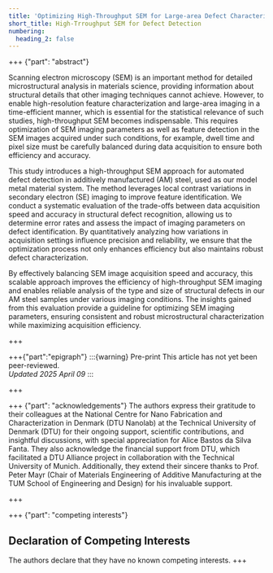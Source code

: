 ```yaml
---
title: 'Optimizing High-Throughput SEM for Large-area Defect Characterization in AM Steel'
short_title: High-Trroughput SEM for Defect Detection
numbering:
  heading_2: false
---
```


+++ {"part": "abstract"} 

Scanning electron microscopy (SEM) is an important method for detailed microstructural analysis in materials science, providing information about structural details that other imaging techniques cannot achieve. However, to enable high-resolution feature characterization and large-area imaging in a time-efficient manner, which is essential for the statistical relevance of such studies, high-throughput SEM becomes indispensable. This requires optimization of SEM imaging parameters as well as feature detection in the SEM images acquired under such conditions, for example, dwell time and pixel size must be carefully balanced during data acquisition to ensure both efficiency and accuracy.

This study introduces a high-throughput SEM approach for automated defect detection in additively manufactured (AM) steel, used as our model metal material system. The method leverages local contrast variations in secondary electron (SE) imaging to improve feature identification. We conduct a systematic evaluation of the trade-offs between data acquisition speed and accuracy in structural defect recognition, allowing us to determine error rates and assess the impact of imaging parameters on defect identification. By quantitatively analyzing how variations in acquisition settings influence precision and reliability, we ensure that the optimization process not only enhances efficiency but also maintains robust defect characterization.

By effectively balancing SEM image acquisition speed and accuracy, this scalable approach improves the efficiency of high-throughput SEM imaging and enables reliable analysis of the type and size of structural defects in our AM steel samples under various imaging conditions. The insights gained from this evaluation provide a guideline for optimizing SEM imaging parameters, ensuring consistent and robust microstructural characterization while maximizing acquisition efficiency.

+++


+++{"part":"epigraph"}
:::{warning} Pre-print
This article has not yet been peer-reviewed.  
_Updated 2025 April 09_
:::

+++

+++ {"part": "acknowledgements"} 
The authors express their gratitude to their colleagues at the National Centre for Nano Fabrication and Characterization in Denmark (DTU Nanolab) at the Technical University of Denmark (DTU) for their ongoing support, scientific contributions, and insightful discussions, with special appreciation for Alice Bastos da Silva Fanta. They also acknowledge the financial support from DTU, which facilitated a DTU Alliance project in collaboration with the Technical University of Munich. Additionally, they extend their sincere thanks to Prof. Peter Mayr (Chair of Materials Engineering of Additive Manufacturing at the TUM School of Engineering and Design) for his invaluable support.

+++

+++ {"part": "competing interests"} 
## Declaration of Competing Interests

The authors declare that they have no known competing interests.
+++
